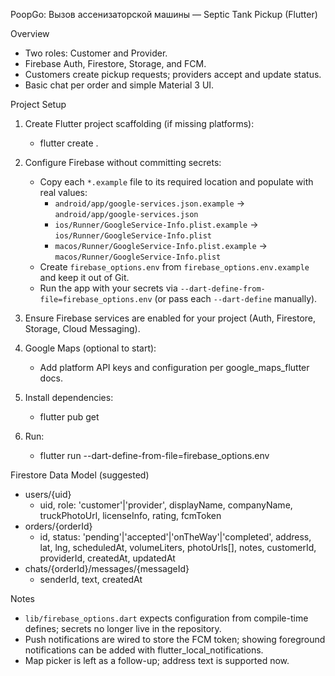 PoopGo: Вызов ассенизаторской машины — Septic Tank Pickup (Flutter)

Overview

- Two roles: Customer and Provider.
- Firebase Auth, Firestore, Storage, and FCM.
- Customers create pickup requests; providers accept and update status.
- Basic chat per order and simple Material 3 UI.

Project Setup

1) Create Flutter project scaffolding (if missing platforms):
   - flutter create .

2) Configure Firebase without committing secrets:
   - Copy each `*.example` file to its required location and populate with real values:
     - `android/app/google-services.json.example` → `android/app/google-services.json`
     - `ios/Runner/GoogleService-Info.plist.example` → `ios/Runner/GoogleService-Info.plist`
     - `macos/Runner/GoogleService-Info.plist.example` → `macos/Runner/GoogleService-Info.plist`
   - Create `firebase_options.env` from `firebase_options.env.example` and keep it out of Git.
   - Run the app with your secrets via `--dart-define-from-file=firebase_options.env` (or pass each `--dart-define` manually).

3) Ensure Firebase services are enabled for your project (Auth, Firestore, Storage, Cloud Messaging).

4) Google Maps (optional to start):
   - Add platform API keys and configuration per google_maps_flutter docs.

5) Install dependencies:
   - flutter pub get

6) Run:
   - flutter run --dart-define-from-file=firebase_options.env

Firestore Data Model (suggested)

- users/{uid}
  - uid, role: 'customer'|'provider', displayName, companyName, truckPhotoUrl, licenseInfo, rating, fcmToken
- orders/{orderId}
  - id, status: 'pending'|'accepted'|'onTheWay'|'completed', address, lat, lng, scheduledAt, volumeLiters, photoUrls[], notes, customerId, providerId, createdAt, updatedAt
- chats/{orderId}/messages/{messageId}
  - senderId, text, createdAt

Notes

- `lib/firebase_options.dart` expects configuration from compile-time defines; secrets no longer live in the repository.
- Push notifications are wired to store the FCM token; showing foreground notifications can be added with flutter_local_notifications.
- Map picker is left as a follow-up; address text is supported now.

